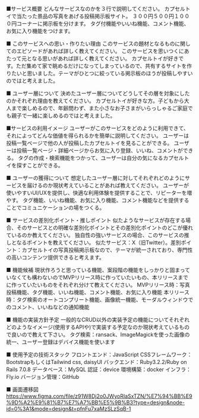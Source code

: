 ■サービス概要
どんなサービスなのかを３行で説明してください。
カプセルトイで当たった景品の写真をあげる投稿掲示板サイト。
３００円５００円１０００円コーナーに掲示板を分けます。
タグ付機能やいいね機能、コメント機能、お気に入り機能をつけます。

■ このサービスへの思い・作りたい理由
このサービスの題材となるものに関してのエピソードがあれば詳しく教えてください。
このサービスを思いつくにあたって元となる思いがあれば詳しく教えてください。
カプセルトイが好きです。ただ集めて家で眺めるだけになってしまっているので、共有するサイトを作りたいと思いました。テーマがひとつに絞っている掲示板のほうが投稿しやすいのではと考えました。

■ ユーザー層について
決めたユーザー層についてどうしてその層を対象にしたのかそれぞれ理由を教えてください。
カプセルトイが好きな方。子どもから大人まで楽しめるので、年齢問わず、また小さなお子さまがいらっしゃるご家庭でも親子で一緒に楽しめるのではと考えました。

■サービスの利用イメージ
ユーザーがこのサービスをどのように利用できて、それによってどんな価値を得られるかを簡単に説明してください。
ユーザーは投稿一覧ページで他の人が投稿したカプセルトイを見ることができる。
ユーザーは投稿一覧ページ・詳細ページからお気に入り登録、いいね、コメントができる。
タグの作成・検索機能をつかって、ユーザーは自分の気になるカプセルトイを探すことができる。

■ ユーザーの獲得について
想定したユーザー層に対してそれぞれどのようにサービスを届けるのか現状考えていることがあれば教えてください。
ユーザーが使いやすいUI/UXを提供し、快適な利用体験を提供することで、リピーターを増やす。
タグ機能、いいね機能、お気に入り機能、コメント機能などを提供することでコミュニケーションの場をつくる。

■ サービスの差別化ポイント・推しポイント
似たようなサービスが存在する場合、そのサービスとの明確な差別化ポイントとその差別化ポイントのどこが優れているのか教えてください。
独自性の強いサービスの場合、このサービスの推しとなるポイントを教えてください。
似たサービス：X（旧Twitter）。差別ポイント：カプセルトイの写真投稿掲示板なので、テーマが統一されており、専門性の高いコンテンツ提供できると考えます。

■ 機能候補
現状作ろうと思っている機能、案段階の機能をしっかりと固まっていなくても構わないのでMVPリリース時に作っていたいもの、本リリースまでに作っていたいものをそれぞれ分けて教えてください。
MVPリリース時：写真投稿機能、タグ機能、いいね機能、コメント機能、お気に入り機能
本リリース時：タグ検索のオートコンプリート機能、画像統一機能、モーダルウィンドウでのコメント、いいねなどの通知機能

■ 機能の実装方針予定
一般的なCRUD以外の実装予定の機能についてそれぞれどのようなイメージ(使用するAPIや)で実装する予定なのか現状考えているもので良いので教えて下さい。
タグ検索：ransack、ImageMagickを使った画像の統一、ユーザー登録はデバイス機能を使います

■ 使用予定の技術スタック
フロントエンド：JavaScript
CSSフレームワーク：BootstrapもしくはTailwind css, daisyUI
バックエンド：Ruby3.2.2/Ruby on Rails 7.0.8
データベース：MySQL
認証：device
環境構築：docker
インフラ：Fly.io
バージョン管理：GitHub

■ 画面遷移図
https://www.figma.com/file/z91W8Dj2o0JWyoRIaSxTZN/%E7%94%BB%E9%9D%A2%E9%81%B7%E7%A7%BB%E5%9B%B3?type=design&node-id=0%3A1&mode=design&t=pfnFu7xaMzSLzSqB-1
